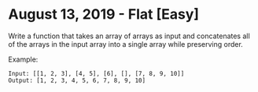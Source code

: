 # August 13, 2019 - Flat [Easy]

Write a function that takes an array of arrays as input and concatenates 
all of the arrays in the input array into a single array while preserving order.

Example:
```
Input: [[1, 2, 3], [4, 5], [6], [], [7, 8, 9, 10]]
Output: [1, 2, 3, 4, 5, 6, 7, 8, 9, 10]
```
